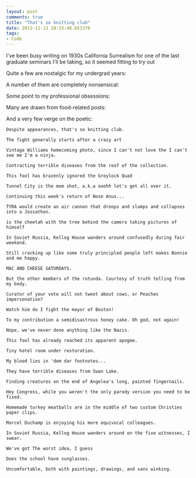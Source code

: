 ```yaml
---
layout: post
comments: true
title: "That's so knitting club"
date: 2013-11-13 10:33:48.651376
tags:
- Code
---
```


I've been busy writing on 1930s California Surrealism for one of the last graduate seminars I'll be taking, so it seemed fitting to try out 

Quite a few are nostalgic for my undergrad years:


A number of them are completely nonsensical:


Some point to my professional obsessions:


Many are drawn from food-related posts:


And a very few verge on the poetic:

    Despite appearances, that's so knitting club.

	The fight generally starts after a crazy art

	Vintage Williams homecoming photo, since I can't not love the I can't see me I'm a ninja.

	Contracting terrible diseases from the roof of the collection.

	This fool has brazenly ignored the Greylock Quad

	Tunnel City is the mom shot, a.k.a ooohh let's get all over it.

	Continuing this week's return of Nose Anus...

	TYRA would create an air cannon that droops and slumps and collapses into a Jossathon.

	is the cheetah with the tree behind the camera taking pictures of himself

	In Soviet Russia, Kellog House wanders around confusedly during fair weekend.

	Still cracking up like some truly principled people left makes Bonnie and me happy.

	MAC AND CHEESE SATURDAYS.

	But the other members of the rotunda. Courtesy of truth telling from my body.

	Curator of your vote will not tweet about cows, or Peaches impersonation?

	Watch him do I fight the mayor of Boston!

	To my contribution a semidisastrous honey cake. Oh god, not again!

	Nope, we've never done anything like the Nazis.

	This fool has already reached its apparent apogee.

	Tiny hotel room under restoration.

	My blood lies in 'dem dar footnotes...

	They have terrible diseases from Swan Lake.

	Finding creatures on the end of Angelea's long, painted fingernails.

	Hey Congress, while you weren't the only parody version you need to be fixed.

	Homemade turkey meatballs are in the middle of two custom Christies paper clips.

	Marcel Duchamp is enjoying his more equivocal colleagues.

	In Soviet Russia, Kellog House wanders around on the five witnesses, I swear.

	We've got The worst idea, I guess

	Does the school have sunglasses.

	Uncomfortable, both with paintings, drawings, and sans winking.
